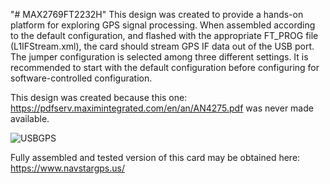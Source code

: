 "# MAX2769FT2232H" 
This design was created to provide a hands-on platform for exploring GPS signal processing. When assembled according to the default configuration, and flashed with the appropriate FT_PROG file (L1IFStream.xml), the card should stream GPS IF data out of the USB port. The jumper configuration is selected among three different settings. It is recommended to start with the default configuration before configuring for software-controlled configuration.

This design was created because this one: https://pdfserv.maximintegrated.com/en/an/AN4275.pdf was never made available.

![USBGPS](https://github.com/WKyleGilbertson/MAX2769FT2232H/assets/17881327/383d1147-0381-4d93-a4c6-8234e5fd78eb)

Fully assembled and tested version of this card may be obtained here: https://www.navstargps.us/
